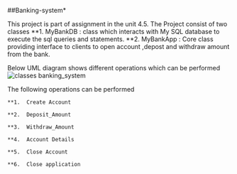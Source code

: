  ##Banking-system*

 This project is part of assignment in the unit 4.5. The Project consist of two classes
    **1. MyBankDB : class which interacts with  My SQL database to execute the sql queries and statements.
    **2. MyBankApp : Core class providing interface to clients to open account ,depost and withdraw amount from the bank.

 Below UML diagram shows different operations which can be performed 
 ![classes banking_system](https://github.com/mithleshp/banking-system/tree/master/docs/banking_uml.png)
 
 The following operations can be performed

    **1.  Create Account

    **2.  Deposit_Amount

    **3.  Withdraw_Amount

    **4.  Account Details

    **5.  Close Account

    **6.  Close application

 